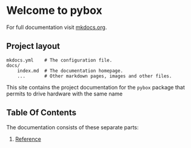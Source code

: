 # Welcome to pybox

For full documentation visit [mkdocs.org](https://www.mkdocs.org).

## Project layout

    mkdocs.yml    # The configuration file.
    docs/
        index.md  # The documentation homepage.
        ...       # Other markdown pages, images and other files.

This site contains the project documentation for the
`pybox` package that permits to drive hardware with the same name 

## Table Of Contents

The documentation consists of these separate parts:

1. [Reference](reference.md)
